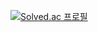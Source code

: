 [![Solved.ac
프로필](http://mazassumnida.wtf/api/v2/generate_badge?boj={dlwogurgur@naver.com})](https://solved.ac/{dlwogurgur@naver.com})
